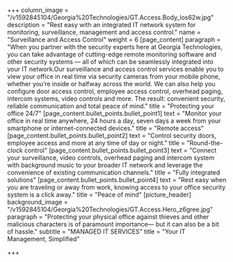 +++
column_image = "/v1592845104/Georgia%20Technologies/GT.Access.Body_los62w.jpg"
description = "Rest easy with an integrated IT network system for monitoring, surveillance, management and access control."
name = "Surveillance and Access Control"
weight = 6
[page_content]
paragraph = "When you partner with the security experts here at Georgia Technologies, you can take advantage of cutting-edge remote monitoring software and other security systems — all of which can be seamlessly integrated into your IT network.Our surveillance and access control services enable you to view your office in real time via security cameras from your mobile phone, whether you’re inside or halfway across the world. We can also help you configure door access control, employee access control, overhead paging, intercom systems, video controls and more. The result: convenient security, reliable communication and total peace of mind."
title = "Protecting your office 24/7"
[page_content.bullet_points.bullet_point1]
text = "Monitor your office in real time anywhere, 24 hours a day, seven days a week from your smartphone or internet-connected devices."
title = "Remote access"
[page_content.bullet_points.bullet_point2]
text = "Control security doors, employee access and more at any time of day or night."
title = "Round-the-clock control"
[page_content.bullet_points.bullet_point3]
text = "Connect your surveillance, video controls, overhead paging and intercom system with background music to your broader IT network and leverage the convenience of existing communication channels."
title = "Fully integrated solutions"
[page_content.bullet_points.bullet_point4]
text = "Rest easy when you are traveling or away from work, knowing access to your office security system is a click away."
title = "Peace of mind"
[picture_header]
background_image = "/v1592845104/Georgia%20Technologies/GT.Access.Hero_z6gree.jpg"
paragraph = "Protecting your physical office against thieves and other malicious characters is of paramount importance— but it can also be a bit of hassle."
subtitle = "MANAGED IT SERVICES"
title = "Your IT Management, Simplified"

+++
